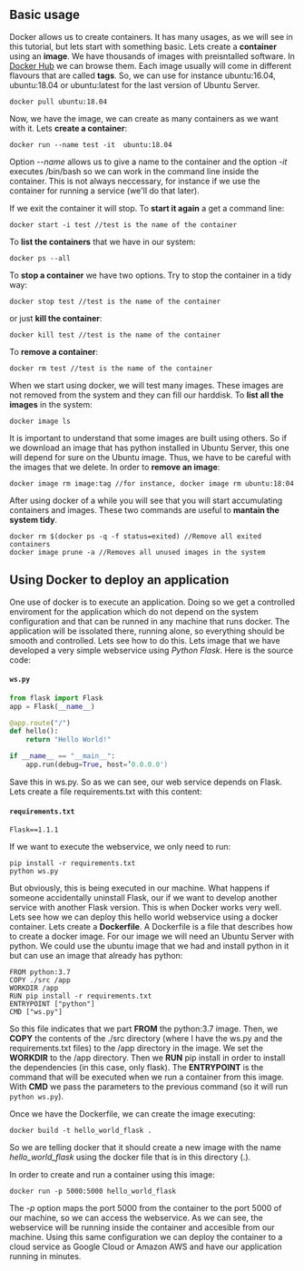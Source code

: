 ## Basic usage
Docker allows us to create containers. It has many usages, as we will see in this tutorial, but lets start with something basic. Lets create a **container** using an **image**. We have thousands of images with preisntalled software. In [Docker Hub](https://hub.docker.com) we can browse them. Each image usually will come in different flavours that are called **tags**. So, we can use for instance ubuntu:16.04, ubuntu:18.04 or ubuntu:latest for the last version of Ubuntu Server.
```
docker pull ubuntu:18.04
```
Now, we have the image, we can create as many containers as we want with it. Lets **create a container**:
```
docker run --name test -it  ubuntu:18.04
```  
Option *--name* allows us to give a name to the container and the option *-it* executes /bin/bash so we can work in the command line inside the container. This is not always neccessary, for instance if we use the container for running a service (we'll do that later).

If we exit the container it will stop. To **start it again** a get a command line:
```
docker start -i test //test is the name of the container
```
To **list the containers** that we have in our system:
```
docker ps --all
```
To **stop a container** we have two options. Try to stop the container in a tidy way:
```
docker stop test //test is the name of the container
```
or just **kill the container**:
```
docker kill test //test is the name of the container
```
To **remove a container**:
```
docker rm test //test is the name of the container
```
When we start using docker, we will test many images. These images are not removed from the system and they can fill our harddisk. To **list all the images** in the system:
```
docker image ls
```
It is important to understand that some images are built using others. So if we download an image that has python installed in Ubuntu Server, this one will depend for sure on the Ubuntu image. Thus, we have to be careful with the images that we delete. In order to **remove an image**:
```
docker image rm image:tag //for instance, docker image rm ubuntu:18:04
```
After using docker of a while you will see that you will start accumulating containers and images. These two commands are useful to **mantain the system tidy**. 
```
docker rm $(docker ps -q -f status=exited) //Remove all exited containers
docker image prune -a //Removes all unused images in the system
``` 

## Using Docker to deploy an application
One use of docker is to execute an application. Doing so we get a controlled enviroment for the application which do not depend on the system configuration and that can be runned in any machine that runs docker. The application will be issolated there, running alone, so everything should be smooth and controlled. Lets see how to do this. Lets image that we have developed a very simple webservice using *Python Flask*. Here is the source code:
#### **`ws.py`**
```python
from flask import Flask
app = Flask(__name__)

@app.route("/")
def hello():
    return "Hello World!"

if __name__ == "__main__":
    app.run(debug=True, host=’0.0.0.0')
```
Save this in ws.py. So as we can see, our web service depends on Flask. Lets create a file requirements.txt with this content:
#### **`requirements.txt`**
```
Flask==1.1.1
```
If we want to execute the webservice, we only need to run:
```
pip install -r requirements.txt
python ws.py
```
But obviously, this is being executed in our machine. What happens if someone accidentally uninstall Flask, our if we want to develop another service with another Flask version. This is when Docker works very well. Lets see how we can deploy this hello world webservice using a docker container. Lets create a **Dockerfile**. A Dockerfile is a file that describes how to create a docker image. For our image we will need an Ubuntu Server with python. We could use the ubuntu image that we had and install python in it but can use an image that already has python:
```
FROM python:3.7
COPY ./src /app
WORKDIR /app
RUN pip install -r requirements.txt
ENTRYPOINT ["python"]
CMD ["ws.py"]
```
So this file indicates that we part **FROM** the python:3.7 image. Then, we **COPY** the contents of the ./src directory (where I have the ws.py and the requirements.txt files) to the /app directory in the image. We set the **WORKDIR** to the /app directory. Then we **RUN** pip install in order to install the dependencies (in this case, only flask). The **ENTRYPOINT** is the command that will be executed when we run a container from this image. With **CMD** we pass the parameters to the previous command (so it will run `python ws.py`).

Once we have the Dockerfile, we can create the image executing:
```
docker build -t hello_world_flask .
```
So we are telling docker that it should create a new image with the name *hello_world_flask* using the docker file that is in this directory (.).

In order to create and run a container using this image:
```
docker run -p 5000:5000 hello_world_flask
```
The *-p* option maps the port 5000 from the container to the port 5000 of our machine, so we can access the webservice. As we can see, the webservice will be running inside the container and accesible from our machine. Using this same configuration we can deploy the container to a cloud service as Google Cloud or Amazon AWS and have our application running in minutes.
